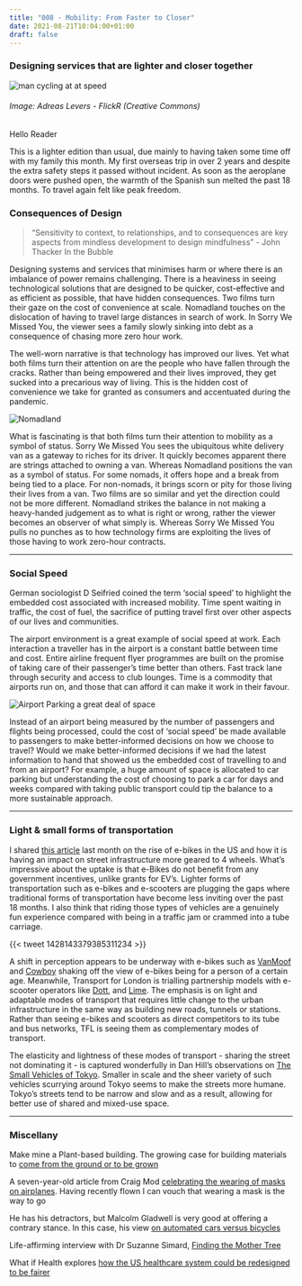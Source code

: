 ```yaml
---
title: "008 - Mobility: From Faster to Closer"
date: 2021-08-21T10:04:00+01:00
draft: false
---
```


### Designing services that are lighter and closer together

![man cycling at at speed](/img/cycling_at_speed.jpg)
###### Image: Adreas Levers - FlickR (Creative Commons)

Hello Reader

This is a lighter edition than usual, due mainly to having taken some time off with my family this month. My first overseas trip in over 2 years and despite the extra safety steps it passed without incident. As soon as the aeroplane doors were pushed open, the warmth of the Spanish sun melted the past 18 months. To travel again felt like peak freedom.


### Consequences of Design

> “Sensitivity to context, to relationships, and to consequences are key aspects from mindless development to design mindfulness” - John Thacker In the Bubble

Designing systems and services that minimises harm or where there is an imbalance of power remains challenging. There is a heaviness in seeing technological solutions that are designed to be quicker, cost-effective and as efficient as possible, that have hidden consequences.  Two films turn their gaze on the cost of convenience at scale. Nomadland touches on the dislocation of having to travel large distances in search of work. In Sorry We Missed You, the viewer sees a family slowly sinking into debt as a consequence of chasing more zero hour work.

The well-worn narrative is that technology has improved our lives. Yet what both films turn their attention on are the people who have fallen through the cracks. Rather than being empowered and their lives improved, they get sucked into a precarious way of living. This is the hidden cost of convenience we take for granted as consumers and accentuated during the pandemic.

![Nomadland](https://boomersdaily.files.wordpress.com/2021/04/nomadland-book-movie-2021-e1618528249290.jpg)

What is fascinating is that both films turn their attention to mobility as a symbol of status. Sorry We Missed You sees the ubiquitous white delivery van as a gateway to riches for its driver. It quickly becomes apparent there are strings attached to owning a van. Whereas Nomadland positions the van as a symbol of status. For some nomads, it offers hope and a break from being tied to a place. For non-nomads, it brings scorn or pity for those living their lives from a van. Two films are so similar and yet the direction could not be more different. Nomadland strikes the balance in not making a heavy-handed judgement as to what is right or wrong, rather the viewer becomes an observer of what simply is. Whereas Sorry We Missed You pulls no punches as to how technology firms are exploiting the lives of those having to work zero-hour contracts.

- - - 

### Social Speed

German sociologist D Seifried coined the term ‘social speed’ to highlight the embedded cost associated with increased mobility. Time spent waiting in traffic, the cost of fuel, the sacrifice of putting travel first over other aspects of our lives and communities. 

The airport environment is a great example of social speed at work. Each interaction a traveller has in the airport is a constant battle between time and cost. Entire airline frequent flyer programmes are built on the promise of taking care of their passenger’s time better than others. Fast track lane through security and access to club lounges. Time is a commodity that airports run on, and those that can afford it can make it work in their favour. 

![Airport Parking a great deal of space](https://i.guim.co.uk/img/media/d14b6b69619ec9c8939b9f7d427ba79abf469541/0_176_5268_3161/master/5268.jpg?width=445&quality=45&auto=format&fit=max&dpr=2&s=471d4d44bee4cb4a55bc1588be0df0d0)

Instead of an airport being measured by the number of passengers and flights being processed, could the cost of ‘social speed’ be made available to passengers to make better-informed decisions on how we choose to travel?  Would we make better-informed decisions if we had the latest information to hand that showed us the embedded cost of travelling to and from an airport? For example, a huge amount of space is allocated to car parking but understanding the cost of choosing to park a car for days and weeks compared with taking public transport could tip the balance to a more sustainable approach.

- - - 

### Light & small forms of transportation

I shared [this article](https://usa.streetsblog.org/2021/07/01/an-american-buys-an-e-bike-once-every-52-seconds/) last month on the rise of e-bikes in the US and how it is having an impact on street infrastructure more geared to 4 wheels. What’s impressive about the uptake is that e-Bikes do not benefit from any government incentives, unlike grants for EV’s. Lighter forms of transportation such as e-bikes and e-scooters are plugging the gaps where traditional forms of transportation have become less inviting over the past 18 months. I also think that riding those types of vehicles are a genuinely fun experience compared with being in a traffic jam or crammed into a tube carriage.

{{< tweet 1428143379385311234 >}}

A shift in perception appears to be underway with e-bikes such as [VanMoof](https://www.vanmoof.com/en-GB) and [Cowboy](https://cowboy.com) shaking off the view of e-bikes being for a person of a certain age.  Meanwhile, Transport for London is trialling partnership models with e-scooter operators like [Dott](https://ridedott.com/ride-with-us/london), and [Lime](https://www.li.me/en-us/home). The emphasis is on light and adaptable modes of transport that requires little change to the urban infrastructure in the same way as building new roads, tunnels or stations. Rather than seeing e-bikes and scooters as direct competitors to its tube and bus networks, TFL is seeing them as complementary modes of transport. 

The elasticity and lightness of these modes of transport - sharing the street not dominating it - is captured wonderfully in Dan Hill’s observations on [The Small Vehicles of Tokyo](https://medium.com/a-chair-in-a-room/small-vehicles-of-tokyo-7cdda49c2bf8). Smaller in scale and the sheer variety of such vehicles scurrying around Tokyo seems to make the streets more humane. Tokyo’s streets tend to be narrow and slow and as a result, allowing for better use of shared and mixed-use space.  

- - - - 

### Miscellany

Make mine a Plant-based building. The growing case for building materials to [come from the ground or to be grown](https://www.architectsjournal.co.uk/news/opinion/make-mine-a-plant-based-building-please) 

A seven-year-old article from Craig Mod [celebrating the wearing of masks on airplanes](https://t.co/5Pqi4ad2NJ). Having recently flown I can vouch that wearing a mask is the way to go 

He has his detractors, but Malcolm Gladwell is very good at offering a contrary stance. In this case, his view [on automated cars versus bicycles](https://malcolmgladwell.bulletin.com/489595605629557 )  

Life-affirming interview with Dr Suzanne Simard, [Finding the Mother Tree](https://emergencemagazine.org/interview/finding-the-mother-tree/) 

What if Health explores [how the US healthcare system could be redesigned to be fairer](https://designawards.core77.com/speculative-design/104617/What-If-Health) 